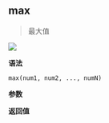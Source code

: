 ## max

> 最大值

![](https://img.shields.io/badge/-Math-blue)

**语法**

`max(num1, num2, ..., numN)`

**参数**

**返回值**
